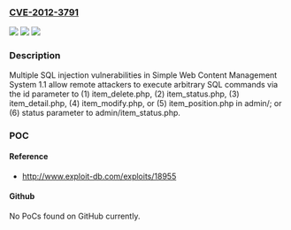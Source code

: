 ### [CVE-2012-3791](https://cve.mitre.org/cgi-bin/cvename.cgi?name=CVE-2012-3791)
![](https://img.shields.io/static/v1?label=Product&message=n%2Fa&color=blue)
![](https://img.shields.io/static/v1?label=Version&message=n%2Fa&color=blue)
![](https://img.shields.io/static/v1?label=Vulnerability&message=n%2Fa&color=brighgreen)

### Description

Multiple SQL injection vulnerabilities in Simple Web Content Management System 1.1 allow remote attackers to execute arbitrary SQL commands via the id parameter to (1) item_delete.php, (2) item_status.php, (3) item_detail.php, (4) item_modify.php, or (5) item_position.php in admin/; or (6) status parameter to admin/item_status.php.

### POC

#### Reference
- http://www.exploit-db.com/exploits/18955

#### Github
No PoCs found on GitHub currently.

